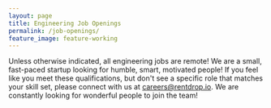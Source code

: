 ```yaml
---
layout: page
title: Engineering Job Openings
permalink: /job-openings/
feature_image: feature-working
---
```


Unless otherwise indicated, all engineering jobs are remote! We are a small, fast-paced startup looking for humble, smart, motivated people! If you feel like you meet these qualifications, but don't see a specific role that matches your skill set, please connect with us at careers@rentdrop.io. We are constantly looking for wonderful people to join the team!

<!-- ### [Full Stack Javascript Engineer | (Remote)](/full-stack-javascript-engineer)
Full Stack Javascript Engineer | NodeJS, React, React Native -->
